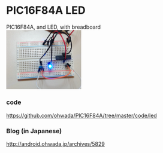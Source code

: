 PIC16F84A LED
===============

PIC16F84A, and LED, with breadboard <br>
<img src="https://raw.githubusercontent.com/ohwada/PIC16F84A/master/docs/led/device.png" width="200" />

### code
https://github.com/ohwada/PIC16F84A/tree/master/code/led

### Blog (in Japanese)
http://android.ohwada.jp/archives/5829
